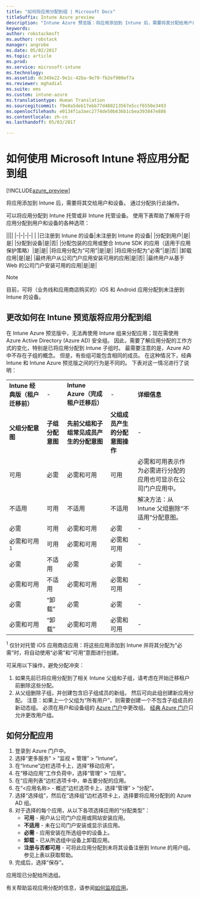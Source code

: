 ```yaml
---
title: "如何将应用分配到组 | Microsoft Docs"
titleSuffix: Intune Azure preview
description: "Intune Azure 预览版：将应用添加到 Intune 后，需要将其分配给用户或设备组。"
keywords: 
author: robstackmsft
ms.author: robstack
manager: angrobe
ms.date: 05/02/2017
ms.topic: article
ms.prod: 
ms.service: microsoft-intune
ms.technology: 
ms.assetid: dc349e22-9e1c-42ba-9e70-fb2ef980ef7a
ms.reviewer: mghadial
ms.suite: ems
ms.custom: intune-azure
ms.translationtype: Human Translation
ms.sourcegitcommit: f9e8a5deb17ebb77d480213567e5ccf6550e3493
ms.openlocfilehash: e0134f1a3aec2774de50b636b1cbea393847e886
ms.contentlocale: zh-cn
ms.lasthandoff: 05/03/2017

---
```


# <a name="how-to-assign-apps-to-groups-with-microsoft-intune"></a>如何使用 Microsoft Intune 将应用分配到组

[!INCLUDE[azure_preview](../includes/azure_preview.md)]

将应用添加到 Intune 后，需要将其交给用户和设备。 通过分配执行此操作。

可以将应用分配到 Intune 托管或非 Intune 托管设备。 使用下表帮助了解用于将应用分配到用户和设备的各种选项：

||||
|-|-|-|-|
|&nbsp;|已注册到 Intune 的设备|未注册到 Intune 的设备|
|分配到用户|是|是|
|分配到设备|是|否|
|分配包装的应用或整合 Intune SDK 的应用（适用于应用保护策略）|是|是|
|将应用分配为“可用”|是|是|
|将应用分配为“必需”|是|否|
|卸载应用|是|是|
|最终用户从公司门户应用安装可用的应用|是|否|
|最终用户从基于 Web 的公司门户安装可用的应用|是|是|

> [!NOTE]
> 目前，可将（业务线和应用商店购买的）iOS 和 Android 应用分配到未注册到 Intune 的设备。

## <a name="changes-to-how-you-assign-apps-to-groups-in-the-intune-preview"></a>更改如何在 Intune 预览版将应用分配到组

在 Intune Azure 预览版中，无法再使用 Intune 组来分配应用；现在需使用 Azure Active Directory (Azure AD) 安全组。 因此，需要了解应用分配的工作方式的变化，特别是已将应用分配到 Intune 子组时。
最需要注意的是，Azure AD 中不存在子组的概念。 但是，有些组可能包含相同的成员。 在这种情况下，经典 Intune 和 Intune Azure 预览版之间的行为是不同的。 下表对这一情况进行了说明：

||||||
|-|-|-|-|-|
|**Intune 经典版（租户迁移前）**|-|**Intune Azure（完成租户迁移后）**|-|**详细信息**|
|**父组分配意图**|**子组分配意图**|**先前父组和子组常见成员产生的分配意图**|**父组成员产生的分配意图操作**|-|    
|可用|必需|必需和可用|可用|必需和可用表示作为必需进行分配的应用也可显示在公司门户应用中。
|不适用|可用|不适用|不适用|解决方法：从 Intune 父组删除“不适用”分配意图。
|必需|可用|必需和可用|必需|-|
|必需和可用<sup>1</sup>|可用|必需和可用|必需和可用|-|    
|必需|不适用|必需|必需|-|    
|必需和可用|不适用|必需和可用|必需和可用|-|    
|必需|“卸载”|必需|必需|-|    
|必需和可用|“卸载”|必需和可用|必需和可用|-|
<sup>1</sup> 仅针对托管 iOS 应用商店应用：将这些应用添加到 Intune 并将其分配为“必需”时，将自动使用“必需”和“可用”意图进行创建。

可采用以下操作，避免分配冲突：

1.    如果先前已将应用分配到了相关 Intune 父组和子组，请考虑在开始迁移租户前删除这些分配。
2.    从父组删除子组，并创建包含旧子组成员的新组。 然后可向此组创建新应用分配。
注意：如果上一个父组为“所有用户”，则需要创建一个不包含子组成员的新动态组。
必须在用户和设备组的 [Azure 门户](https://portal.azure.com/)中更改组。 [经典 Azure 门户](https://manage.windowsazure.com/)只允许更改用户组。


## <a name="how-to-assign-an-app"></a>如何分配应用

1. 登录到 Azure 门户中。
2. 选择“更多服务” > “监视 + 管理” > “Intune”。
3. 在“Intune”边栏选项卡上，选择“移动应用”。
1. 在“移动应用”工作负荷中，选择“管理” > “应用”。
2. 在“应用列表”边栏选项卡中，单击要分配的应用。
3. 在“<应用名称> - 概述”边栏选项卡上，选择“管理” > “分配”。
4. 选择“选择组”，然后在“选择组”边栏选项卡上，选择要将应用分配到的 Azure AD 组。
5. 对于选择的每个应用，从以下各项选择应用的“分配类型”：
    - **可用** - 用户从公司门户应用或网站安装应用。
    - **不适用** - 未在公司门户安装或显示该应用。
    - **必需** - 应用安装在所选组中的设备上。
    - **卸载** - 已从所选组中设备上卸载应用。
    - **注册与否都可用** - 可将此应用分配到未将其设备注册到 Intune 的用户组。 参见上表以获取帮助。
6. 完成后，选择“保存”。

应用现已分配给所选组。

有关帮助监视应用分配的信息，请参阅[如何监视应用](monitor-apps.md)。

